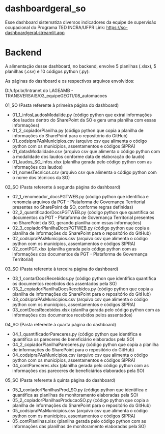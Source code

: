 # dashboardgeral_so

Esse dashboard sistematiza diversos indicadores da equipe de supervisão ocupacional do Programa TED INCRA/UFPR
Link: https://so-dashboardgeral.streamlit.app

# Backend

A alimentação desse dashboard, no backend, envolve 5 planilhas (.xlsx), 5 planilhas (.csv) e 10 códigos python (.py):

As páginas do dashboard e os respectivos arquivos envolvidos:

D:/ufpr.br/Intranet do LAGEAMB - TRANSVERSAIS/03_equipeGEOTI/08_automacoes

01_SO (Pasta referente à primeira página do dashboard)
- 01_1_infosLaudosModalide.py (código python que extrai informações dos laudos dentro do SharePoint da SO e gera uma planilha com essas informações)
- 01_2_copiadorPlanilha.py (código python que copia a planilha de informações do SharePoint para o repositório do GitHub)
- 01_codsipraPAsMunicipios.csv (arquivo csv que alimenta o código python com os municípios, assentamentos e códigos SIPRA)
- 01_datasModalidade.csv (arquivo csv que alimenta o código python com a modalidade dos laudos conforme data de elaboração do laudo)
- 01_laudos_SO_infos.xlsx (planilha gerada pelo código python com as informações dos laudos)
- 01_nomesTecnicos.csv (arquivo csv que alimenta o código python com o nome dos técnicos da SO)

02_SO (Pasta referente à segunda página do dashboard)
- 02_1_renomeador_docsPGTWEB.py (código python que identifica e renomeia arquivos da PGT - Plataforma de Governança Territorial presentes no SharePoint da SO, conforme regras definidas)
- 02_2_quantificadorDocsPGTWEB.py (código python que quantifica os documentos da PGT - Plataforma de Governança Territorial presentes no SharePoint da SO, gerando planilha com essas informações)
- 02_3_copiadorPlanilhaDocsPGTWEB.py (código python que copia a planilha de informações do SharePoint para o repositório do GitHub)
- 02_codsipraPAsMunicipios.csv (arquivo csv que alimenta o código python com os municípios, assentamentos e códigos SIPRA)
- 02_contPGT.xlsx (planilha gerada pelo código python com as informações dos documentos da PGT - Plataforma de Governança Territorial)

03_SO (Pasta referente à terceira página do dashboard)
- 03_1_contarDocsRecebidos.py (código python que identifica quantifica os documentos recebidos dos assentados pela SO)
- 03_2_copiadorPlanilhaDocsRecebidos.py (código python que copia a planilha de informações do SharePoint para o repositório do GitHub)
- 03_codsipraPAsMunicipios.csv (arquivo csv que alimenta o código python com os municípios, assentamentos e códigos SIPRA)
- 03_contDocsRecebidos.xlsx (planilha gerada pelo código python com as informações dos documentos recebidos pelos assentados)

04_SO (Pasta referente à quarta página do dashboard)
- 04_1_quantificadorPareceres.py (código python que identifica e quantifica os pareceres de beneficiário elaborados pela SO)
- 04_2_copiadorPlanilhaPareceres.py (código python que copia a planilha de informações do SharePoint para o repositório do GitHub)
- 04_codsipraPAsMunicipios.csv (arquivo csv que alimenta o código python com os municípios, assentamentos e códigos SIPRA)
- 04_contPareceres.xlsx (planilha gerada pelo código python com as informações dos pareceres de beneficiários elaborados pela SO)

05_SO (Pasta referente à quinta página do dashboard)
- 05_1_contadorPlanilhasProd_SO.py (código python que identifica e quantifica as planilhas de monitoramento elaboradas pela SO)
- 05_2_copiadorPlanilhasProducaoSO.py (código python que copia a planilha de informações do SharePoint para o repositório do GitHub)
- 05_codsipraPAsMunicipios.csv (arquivo csv que alimenta o código python com os municípios, assentamentos e códigos SIPRA)
- 05_contPlanilhas.xlsx (planilha gerada pelo código python com as informações das planilhas de monitoramento elaboradas pela SO)
